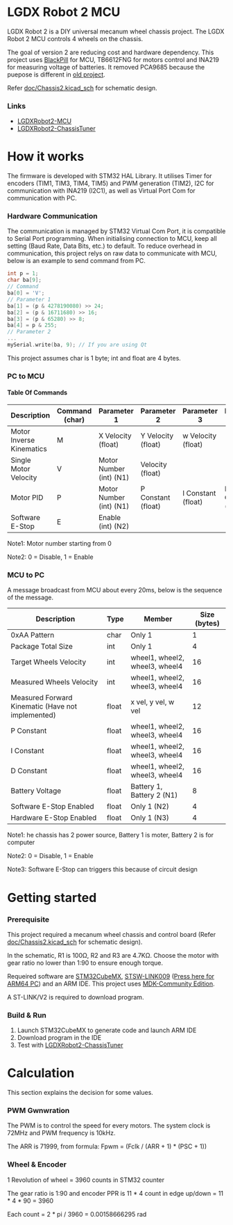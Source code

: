 # LGDX Robot 2 MCU

LGDX Robot 2 is a DIY universal mecanum wheel chassis project. The LGDX Robot 2 MCU controls 4 wheels on the chassis.

The goal of version 2 are reducing cost and hardware dependency. This project uses [BlackPill](https://github.com/WeActStudio/WeActStudio.MiniSTM32F4x1) for MCU, TB6612FNG for motors control and INA219 for measuring voltage of batteries. It removed PCA9685 because the puepose is different in [old project](https://gitlab.com/yukaitung/LGDXRobot-MCU).

Refer [doc/Chassis2.kicad_sch](doc/Chassis2.kicad_sch) for schematic design.

### Links

*   [LGDXRobot2-MCU](https://gitlab.com/yukaitung/lgdxrobot2-mcu)
*   [LGDXRobot2-ChassisTuner](https://gitlab.com/yukaitung/lgdxrobot2-chassistuner)

# How it works

The firmware is developed with STM32 HAL Library. It utilises Timer for encoders (TIM1, TIM3, TIM4, TIM5) and PWM generation (TIM2), I2C for communication with INA219 (I2C1), as well as Virtual Port Com for communication with PC.

### Hardware Communication

The communication is managed by STM32 Virtual Com Port, it is compatible to Serial Port programming. When initialising connection to MCU, keep all setting (Baud Rate, Data Bits, etc.) to default. To reduce overhead in communication, this project relys on raw data to communicate with MCU, below is an example to send command from PC. 

``` C++
int p = 1;
char ba[9];
// Command
ba[0] = 'V';
// Parameter 1
ba[1] = (p & 4278190080) >> 24;
ba[2] = (p & 16711680) >> 16;
ba[3] = (p & 65280) >> 8;
ba[4] = p & 255;
// Parameter 2
...
mySerial.write(ba, 9); // If you are using Qt
```

This project assumes char is 1 byte; int and float are 4 bytes.

### PC to MCU

#### Table Of Commands

| Description              | Command (char) | Parameter 1             | Parameter 2        | Parameter 3        | Parameter 4        |
|--------------------------|----------------|-------------------------|--------------------|--------------------|--------------------|
| Motor Inverse Kinematics | M              | X Velocity (float)      | Y Velocity (float) | w Velocity (float) |                    |
| Single Motor Velocity    | V              | Motor Number (int) (N1) | Velocity (float)   |                    |                    |
| Motor PID                | P              | Motor Number (int) (N1) | P Constant (float) | I Constant (float) | D Constant (float) |
| Software E-Stop          | E              | Enable (int) (N2)       |                    |                    |                    |

Note1: Motor number starting from 0

Note2: 0 = Disable, 1 = Enable

### MCU to PC

A message broadcast from MCU about every 20ms, below is the sequence of the message.

| Description                | Type  | Member                         | Size (bytes) |
|----------------------------|-------|--------------------------------|--------------|
| 0xAA Pattern               | char  | Only 1                         | 1            |
| Package Total Size         | int   | Only 1                         | 4            |
| Target Wheels Velocity     | int   | wheel1, wheel2, wheel3, wheel4 | 16           |
| Measured Wheels Velocity   | int   | wheel1, wheel2, wheel3, wheel4 | 16           |
| Measured Forward Kinematic (Have not implemented)| float | x vel, y vel, w vel            | 12           |
| P Constant                 | float | wheel1, wheel2, wheel3, wheel4 | 16           |
| I Constant                 | float | wheel1, wheel2, wheel3, wheel4 | 16           |
| D Constant                 | float | wheel1, wheel2, wheel3, wheel4 | 16           |
| Battery Voltage            | float | Battery 1, Battery 2 (N1)      | 8            |
| Software E-Stop Enabled    | float | Only 1 (N2)                    | 4            |
| Hardware E-Stop Enabled    | float | Only 1 (N3)                    | 4            |

Note1: he chassis has 2 power source, Battery 1 is moter, Battery 2 is for computer

Note2: 0 = Disable, 1 = Enable

Note3: Software E-Stop can triggers this because of circuit design

# Getting started

### Prerequisite

This project required a mecanum wheel chassis and control board (Refer [doc/Chassis2.kicad_sch](doc/Chassis2.kicad_sch) for schematic design).

In the schematic, R1 is 100Ω, R2 and R3 are 4.7KΩ. Choose the motor with gear ratio no lower than 1:90 to ensure enough torque.

Requeired software are [STM32CubeMX](https://www.st.com/en/development-tools/stm32cubemx.html), [STSW-LINK009](https://www.st.com/en/development-tools/stsw-link009.html) ([Press here for ARM64 PC](https://community.st.com/t5/stm32-mcus-boards-and-hardware/stlink-stcubeprogrammer-support-on-windows-arm64/td-p/224127)) and an ARM IDE. This project uses [MDK-Community Edition](https://www2.keil.com/mdk5/editions/community).

A ST-LINK/V2 is required to download program.

### Build & Run

1. Launch STM32CubeMX to generate code and launch ARM IDE
2. Download program in the IDE
3. Test with [LGDXRobot2-ChassisTuner](https://gitlab.com/yukaitung/lgdxrobot2-chassistuner)

# Calculation

This section explains the decision for some values.

### PWM Gwnwration

The PWM is to control the speed for every motors. The system clock is 72MHz and PWM frequency is 10kHz. 

The ARR is 71999, from formula: Fpwm = (Fclk / (ARR + 1) * (PSC + 1))

### Wheel & Encoder

1 Revolution of wheel = 3960 counts in STM32 counter

The gear ratio is 1:90 and encoder PPR is 11 * 4 count in edge up/down = 11 * 4 * 90 = 3960

Each count = 2 * pi / 3960 = 0.00158666295 rad
